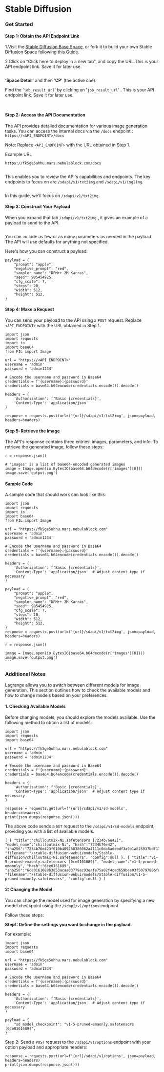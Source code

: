 # Stable Diffusion

### Get Started&#x20;

#### Step 1: Obtain the API Endpoint Link

1.Visit the [Stable Diffusion Base Space](https://lagrangedao.org/spaces/0x6091b2f5678952cAfbf02755D78973EBff302e11/Stable-Diffusion-Base-LoRA/app), or fork it to build your own Stable Diffusion Space following this [Guide](../../spaces/fork-space.md).

2.Click on “Click here to deploy in a new tab", and copy the URL.This is your API endpoint link. Save it for later use.

<figure><img src="../../.gitbook/assets/image.png" alt=""><figcaption></figcaption></figure>



'**Space Detail**' and then '**CP**' (the active one).

Find the '`job_result_url`' by clicking on '`job_result_url`' . This is your API endpoint link. Save it for later use.

<figure><img src="https://lh5.googleusercontent.com/gsw5YunoDtPLNQXmKit7v5fhe9Gw--0rrbCn690TOcNndehHHeu2Gr-AQXzxQw_6X_oOd1nApUDanRCa_Yjdd-u16XwFDgBz_Uth7-I7i9fqLxHIJxjx-3ZEQsTW3c34lkK5XMak1cITgSzz3BY6hmc" alt=""><figcaption></figcaption></figure>

<figure><img src="https://lh4.googleusercontent.com/lzKc9FMG8QQ0be_JVHyjt7n6w8_4BpHsc4oPI_b58s21WEfeNY0n1eAOY7SEziewfHV5lyu6ax-3CVrjGe9OculaWwW3NlwpLCsNW0mxe7aIpUEyObofptQtGOWX7-wvZJzu1mnFdN2VEgMqMDvYBPo" alt=""><figcaption></figcaption></figure>

#### Step 2: Access the API Documentation

The API provides detailed documentation for various image generation tasks. You can access the internal docs via the `/docs` endpoint : `https://<API_ENDPOINT>/docs`

Note: Replace `<API_ENDPOINT>` with the URL obtained in Step 1.

Example URL

`https://fk5ge5uhhu.mars.nebulablock.com/docs`

<figure><img src="https://lh6.googleusercontent.com/xnKGJr5ElE3LVRCP3T1IVlbZPEeMZ-BawjCpE5sz8ILddpQHBq4A32Pc38Q-mD5qtLk-fhdCq5ssleS6pRgt0DYt5F1KuRN5brCx7y4r7ztcSedvmIoPojCS4hfCsA9z5RBF8f3SwHZOiIDR2lYYinM" alt=""><figcaption></figcaption></figure>

This enables you to review the API's capabilities and endpoints. The key endpoints to focus on are `/sdapi/v1/txt2img` and `/sdapi/v1/img2img`.&#x20;

<figure><img src="https://lh6.googleusercontent.com/SC53fhku3MyD2V15eO-pLUKIgFP1oNU6bngaV2gxXpg_60tSkqgy2wP1rnbHgi-jdNTBNVrMtBsoiyh_baJclxX0zbIBPmragXyKiKsP3BKsj7120m2Ay_dNlkuVjkBhkPShpiUdq1g60_3GxLpVx6I" alt=""><figcaption></figcaption></figure>

In this guide, we'll focus on `/sdapi/v1/txt2img`.

#### Step 3: Construct Your Payload

When you expand that tab  `/sdapi/v1/txt2img` , it gives an example of a payload to send to the API.

<figure><img src="https://lh3.googleusercontent.com/0xl60Jb99aBorngVJlTckJT5T1s78V6MZ6FPUBmQC9nUjulfoaNwiAzzmlo9zg_v8urKZOKRk1DlaJXpWMHZi0r9w_cAEt09wDiK4IELBfliXiB1uzwQNgovgy_vvnE9un5LWQXKx3F1LzXkShKLT28" alt=""><figcaption></figcaption></figure>

You can include as few or as many parameters as needed in the payload. The API will use defaults for anything not specified.

Here's how you can construct a payload:

```
payload = {
    "prompt": "apple",
    "negative_prompt": "red",
    "sampler_name": "DPM++ 2M Karras",
    "seed": 985454925,
    "cfg_scale": 7,
    "steps": 20,
    "width": 512,
    "height": 512,
}
```

#### Step 4: Make a Request

You can send your payload to the API using a `POST` request. Replace `<API_ENDPOINT>` with the URL obtained in Step 1.

```
import json
import requests
import io
import base64
from PIL import Image

url = "https://<API_ENDPOINT>"
username = 'admin'
password = 'admin1234'

# Encode the username and password in Base64
credentials = f'{username}:{password}'
credentials = base64.b64encode(credentials.encode()).decode()

headers = {
    'Authorization': f'Basic {credentials}',
    'Content-Type': 'application/json'
}

response = requests.post(url=f'{url}/sdapi/v1/txt2img', json=payload, headers=headers)
```

#### Step 5: Retrieve the Image

The API's response contains three entries: images, parameters, and info. To retrieve the generated image, follow these steps:

```
r = response.json()

# 'images' is a list of base64-encoded generated images
image = Image.open(io.BytesIO(base64.b64decode(r['images'][0]))
image.save('output.png')
```

#### Sample Code&#x20;

A sample code that should work can look like this:

````
import json
import requests
import io
import base64
from PIL import Image

url = "https://fk5ge5uhhu.mars.nebulablock.com"
username = 'admin'
password = 'admin1234'

# Encode the username and password in Base64
credentials = f'{username}:{password}'
credentials = base64.b64encode(credentials.encode()).decode()

headers = {
    'Authorization': f'Basic {credentials}',
    'Content-Type': 'application/json'  # Adjust content type if necessary
}

payload = {
    "prompt": "apple",
    "negative_prompt": "red",
    "sampler_name": "DPM++ 2M Karras",
    "seed": 985454925,
    "cfg_scale": 7,
    "steps": 20,
    "width": 512,
    "height": 512,
}
response = requests.post(url=f'{url}/sdapi/v1/txt2img', json=payload, headers=headers)

r = response.json()

image = Image.open(io.BytesIO(base64.b64decode(r['images'][0])))
image.save('output.png')
```
````



### Additional Notes

Lagrange allows you to switch between different models for image generation. This section outlines how to check the available models and how to change models based on your preferences.

#### 1. Checking Available Models

Before changing models, you should explore the models available. Use the following method to obtain a list of models:

```
import json
import requests
import base64

url = "https://fk5ge5uhhu.mars.nebulablock.com"
username = 'admin'
password = 'admin1234'

# Encode the username and password in Base64
credentials = f'{username}:{password}'
credentials = base64.b64encode(credentials.encode()).decode()

headers = {
    'Authorization': f'Basic {credentials}',
    'Content-Type': 'application/json'  # Adjust content type if necessary
}

response = requests.get(url=f'{url}/sdapi/v1/sd-models', headers=headers)
print(json.dumps(response.json()))
```

The above code sends a `GET` request to the `/sdapi/v1/sd-models` endpoint, providing you with a list of available models.

```
[ { "title":"chilloutmix-Ni.safetensors [7234b76e42]", "model_name":"chilloutmix-Ni", "hash":"7234b76e42", "sha256":"7234b76e423f010b409268386062a4111c0da6adebdf3a9b1a825937bdf17683", "filename":"/stable-diffusion-webui/models/Stable-diffusion/chilloutmix-Ni.safetensors", "config":null }, { "title":"v1-5-pruned-emaonly.safetensors [6ce0161689]", "model_name":"v1-5-pruned-emaonly", "hash":"6ce0161689", "sha256":"6ce0161689b3853acaa03779ec93eafe75a02f4ced659bee03f50797806fa2fa", "filename":"/stable-diffusion-webui/models/Stable-diffusion/v1-5-pruned-emaonly.safetensors", "config":null } ]
```

#### 2: Changing the Model

You can change the model used for image generation by specifying a new model checkpoint using the `/sdapi/v1/options` endpoint.&#x20;

Follow these steps:

**Step1: Define the settings you want to change in the payload.**&#x20;

For example:

```
import json
import requests
import base64

url = "https://fk5ge5uhhu.mars.nebulablock.com"
username = 'admin'
password = 'admin1234'

# Encode the username and password in Base64
credentials = f'{username}:{password}'
credentials = base64.b64encode(credentials.encode()).decode()

headers = {
    'Authorization': f'Basic {credentials}',
    'Content-Type': 'application/json'  # Adjust content type if necessary
}

payload = {
    "sd_model_checkpoint": "v1-5-pruned-emaonly.safetensors [6ce0161689]",
}

```

Step 2: Send a `POST` request to the `/sdapi/v1/options` endpoint with your option payload and appropriate headers:

```
response = requests.post(url=f'{url}/sdapi/v1/options', json=payload, headers=headers)
print(json.dumps(response.json()))


```
